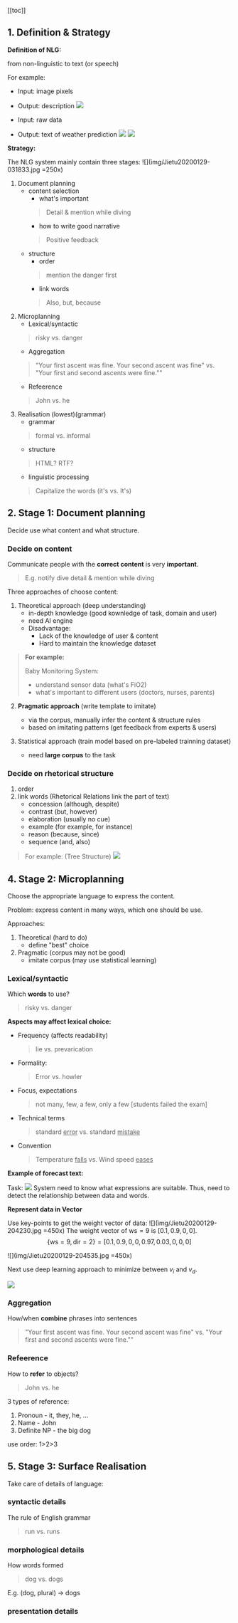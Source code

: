[[toc]]
## 1. Definition & Strategy
**Definition of NLG:**

from non-linguistic to text (or speech)

For example:

* Input: image pixels
* Output: description
![](img/Jietu20200129-002427.jpg)

* Input: raw data
* Output: text of weather prediction
![](img/Jietu20200129-002621.jpg)
![](img/Jietu20200129-002641.jpg)

**Strategy:**

The NLG system mainly contain three stages:
![](img/Jietu20200129-031833.jpg =250x)
1. Document planning
   - content selection
     - what's important
     > Detail & mention while diving
     - how to write good narrative
     > Positive feedback
   - structure
     - order
     > mention the danger first
     - link words
     > Also, but, because
2. Microplanning
    - Lexical/syntactic
    > risky vs. danger
    - Aggregation
    > "Your first ascent was fine. Your second ascent was fine" vs. "Your first and second ascents were fine.""
    - Refeerence
    > John vs. he
3. Realisation (lowest)(grammar)
    - grammar
    > formal vs. informal
    - structure
    > HTML? RTF?
    - linguistic processing
    > Capitalize the words (it's vs. It's)
## 2. Stage 1: Document planning
Decide use what content and what structure.
### Decide on content
Communicate people with the **correct content** is very **important**.
> E.g. notify dive detail & mention while diving

Three approaches of choose content:
1. Theoretical approach (deep understanding)
   - in-depth knowledge (good kownledge of task, domain and user)
   - need AI engine
   * Disadvantage:
     * Lack of the knowledge of user & content
     * Hard to maintain the knowledge dataset

> **For example:**
>
> Baby Monitoring System:
>   * understand sensor data (what's FiO2)
>   * what's important to different users (doctors, nurses, parents)

2. **Pragmatic approach** (write template to imitate)
   - via the corpus, manually infer the content & structure rules
   - based on imitating patterns (get feedback from experts & users)

3. Statistical approach (train model based on pre-labeled trainning dataset)
   - need **large corpus** to the task

### Decide on rhetorical structure
1. order
2. link words (Rhetorical Relations link the part of text)
    * concession (although, despite)
    * contrast (but, however)
    * elaboration (usually no cue)
    * example (for example, for instance)
    * reason (because, since)
    * sequence (and, also)

> For example: (Tree Structure)
> ![](img/IMG_0366.jpg)

## 4. Stage 2: Microplanning
Choose the appropriate language to express the content.

Problem: express content in many ways, which one should be use.

Approaches:
1. Theoretical (hard to do)
   - define "best" choice
2. Pragmatic (corpus may not be good)
   - imitate corpus (may use statistical learning)

### Lexical/syntactic
Which **words** to use?
> risky vs. danger

**Aspects may affect lexical choice:**
* Frequency (affects readability)
  > lie vs. prevarication
* Formality:
  > Error vs. howler
* Focus, expectations
  > not many, few, a few, only a few [students failed the exam]
* Technical terms
  > standard <u>error</u> vs. standard <u>mistake</u>
* Convention
  > Temperature <u>falls</u> vs. Wind speed <u>eases</u>

**Example of forecast text:**

Task:
![](img/Jietu20200129-203722.jpg)
System need to know what expressions are suitable. Thus, need to detect the relationship between data and words.

**Represent data in Vector**

Use key-points to get the weight vector of data:
![](img/Jietu20200129-204230.jpg =450x)
The weight vector of $\text{ws}=9$ is $[0.1,0.9,0,0]$.
$$
\{\text{ws} = 9, \text{dir}=2\} = [0.1,0.9,0,0,0.97,0.03,0,0,0]
$$

![](img/Jietu20200129-204535.jpg =450x)

Next use deep learning approach to minimize between $v_i$ and $v_d$.

![](img/Jietu20200129-205430.jpg)

### Aggregation
How/when **combine** phrases into sentences
> "Your first ascent was fine. Your second ascent was fine" vs. "Your first and second ascents were fine.""

### Refeerence
How to **refer** to objects?
> John vs. he

3 types of reference:
1. Pronoun - it, they, he, ...
2. Name - John
3. Definite NP - the big dog

use order: 1>2>3

## 5. Stage 3: Surface Realisation
Take care of details of language:
### syntactic details
The rule of English grammar
> run vs. runs

### morphological details
How words formed
> dog vs. dogs

E.g. (dog, plural) -> dogs
### presentation details
